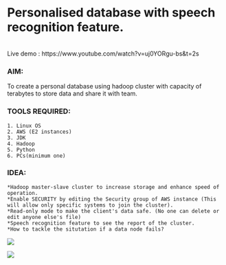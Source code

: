 # Personalised database with speech recognition feature.
<br>
Live demo : https://www.youtube.com/watch?v=uj0YORgu-bs&t=2s
<br>

### AIM: 
To create a personal database using hadoop cluster with capacity of terabytes to store data and share it with team.

### TOOLS REQUIRED:
	1. Linux OS
	2. AWS (E2 instances)
	3. JDK
	4. Hadoop
	5. Python
	6. PCs(minimum one)

### IDEA:
	*Hadoop master-slave cluster to increase storage and enhance speed of operation.
	*Enable SECURITY by editing the Security group of AWS instance (This will allow only specific systems to join the cluster).
	*Read-only mode to make the client's data safe. (No one can delete or edit anyone else's file)
	*Speech recognition feature to see the report of the cluster.
	*How to tackle the situtation if a data node fails?


![](mages/summary_1.jpeg)

![](images/summary_2.jpeg)
